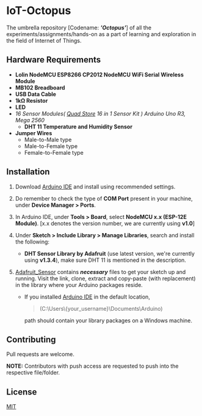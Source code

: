 # IoT-Octopus
The umbrella repository [Codename: ***'Octopus'***] of all the experiments/assignments/hands-on as a part of learning and exploration in the field of Internet of Things.

## Hardware Requirements
* __Lolin NodeMCU ESP8266 CP2012 NodeMCU WiFi Serial Wireless Module__
* __MB102 Breadboard__
* __USB Data Cable__
* __1kΩ Resistor__
* __LED__
* _16 Sensor Modules( [Quad Store](https://www.quadstore.in) 16 in 1 Sensor Kit ) Arduino Uno R3, Mega 2560_
  - __DHT 11 Temperature and Humidity Sensor__
* __Jumper Wires__
  - Male-to-Male type
  - Male-to-Female type
  - Female-to-Female type

## Installation
1. Download [Arduino IDE](https://www.arduino.cc/en/Main/Software) and install using recommended settings.

1. Do remember to check the type of __COM Port__ present in your machine, under __Device Manager > Ports__.

1. In Arduino IDE, under __Tools > Board__, select __NodeMCU x.x (ESP-12E Module)__.  [x.x denotes the version number, we are currently using __v1.0__]

1. Under __Sketch > Include Library > Manage Libraries__, search and install the following:
   - __DHT Sensor Library by Adafruit__ (use latest version, we're currently using __v1.3.4__), make sure DHT 11 is mentioned in the description.

1. [Adafruit_Sensor](https://github.com/adafruit/Adafruit_Sensor.git) contains __*necessary*__ files to get your sketch up and running.
Visit the link, clone, extract and copy-paste (with replacement) in the library where your Arduino packages reside.
   - If you installed [Arduino IDE](https://www.arduino.cc/en/Main/Software) in the default location,
   
     > (C:\Users\\{your_username}\Documents\Arduino)
     
     path should contain your library packages on a Windows machine.
     

## Contributing
Pull requests are welcome.

__NOTE:__ Contributors with push access are requested to push into the respective file/folder.

## License
[MIT](https://choosealicense.com/licenses/mit/)
